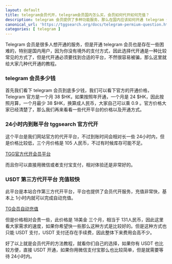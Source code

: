 ```yaml
---
layout: default
title: telegram会员代开，telegram会员国内怎么买，会员如何代开如何充值？
description: telegram 会员提供了多种功能服务，那么在国内应该如何开通 telegram 会员呢？电报会员多少钱呢？怎么才能找到靠谱的代充会员渠道呢？
canonical_url: 'https://tggsearch.org/docs/telegram-permium-question.html'
categories: [ telegram ]
---
```

Telegram 会员是很多人想开通的服务，但是开通 telegram 会员也是存在一些困难的，特别是国内用户，因为你没有境外的支付方式，因此选择代开通是一种比较常见的方式了，但是代开通必须要找到合适的平台，不然很容易被骗，那么这里就给大家几种代开通的教程。

### telegram 会员多少钱
首先我们看下 telegram 会员到底多少钱，我们可以看下官方的开通价格，Telegram 官方是一个月 38 $HK，如果按照年开通，一个月是 24 $HK，因此按照月算，一个月最少 38 $HK，换算成人民币，大家自己可以乘 0.9 。官方价格大家已经清楚了，那么我们再来看看一些代开平台的价格以及开通方式。

### 24小时内到账平台 tggsearch 官方代开
这个平台是我们网站官方的代开平台，不过到账时间会相对长一些 24小时内，但是价格比较低，三个月价格是 105 人民币，不过有时候库存可能不足。

[TGG官方代开会员平台](./302.html?target=http://tggsearch.shop?cid=13&mid=40)

而且你可以直接用微信或者支付宝支付，相对体验还是非常好的。

### USDT 第三方代开平台 充值较快
此平台是本站合作第三方代开平台，平台也提供了会员代开服务，充值非常快，基本上 1小时内就可以完成自动充值。

 [TG会员自动充值](./302.html?target=https://telegramcard.sh5.live/tg_web/main.html#/login?inNo=ttgmhg)

 但是价格相对会贵一些，此价格是 18美金 三个月，相当于 131人民币，因此这里看大家需求的速度，如果你希望快一些那么这种方式是比较好的。但是这种方式也只能 USDT 支付，USDT 支付还存在手续费，因此整体下来费用会高不少。

 好了以上就是会员代开的方法教程，就看你们自己的选择，如果你有 USDT 也比较方便，直接 USDT 开通，如果你用微信支付宝那么也比较简单，但是就需要等待 24小时内。
